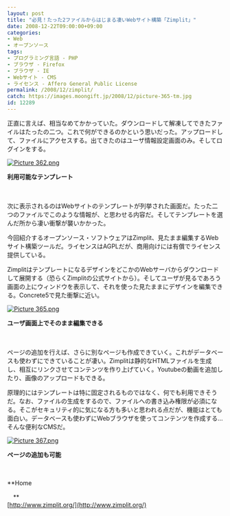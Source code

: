 ```yaml
---
layout: post
title: "必見！たった2ファイルからはじまる凄いWebサイト構築「Zimplit」"
date: 2008-12-22T09:00:00+09:00
categories:
- Web
- オープンソース
tags: 
- プログラミング言語 - PHP
- ブラウザ - Firefox
- ブラウザ - IE
- Webサイト - CMS
- ライセンス - Affero General Public License
permalink: /2008/12/zimplit/
catch: https://images.moongift.jp/2008/12/picture-365-tm.jpg
id: 12289
---
```

正直に言えば、相当なめてかかっていた。ダウンロードして解凍してできたファイルはたったの二つ。これで何ができるのかという思いだった。アップロードして、ファイルにアクセスする。出てきたのはユーザ情報設定画面のみ。そしてログインをする。

  

[![Picture 362.png](https://images.moongift.jp/2008/12/picture-362-tm.jpg)](https://images.moongift.jp/2008/12/picture-362.png)  
  
**利用可能なテンプレート**

  

　

  

次に表示されるのはWebサイトのテンプレートが列挙された画面だ。たった二つのファイルでこのような情報が、と思わせる内容だ。そしてテンプレートを選んだ所から凄い衝撃が襲いかかった。

  

今回紹介するオープンソース・ソフトウェアはZimplit、見たまま編集するWebサイト構築ツールだ。ライセンスはAGPLだが、商用向けには有償でライセンス提供している。

  
<!--more-->

ZimplitはテンプレートになるデザインをどこかのWebサーバからダウンロードして展開する（恐らくZimplitの公式サイトから）。そしてユーザが見るであろう画面の上にウィンドウを表示して、それを使った見たままにデザインを編集できる。Concrete5で見た衝撃に近い。

  

[![Picture 365.png](https://images.moongift.jp/2008/12/picture-365-tm.jpg)](https://images.moongift.jp/2008/12/picture-365.png)  
  
**ユーザ画面上でそのまま編集できる**

  

　

  

ページの追加を行えば、さらに別なページも作成できていく。これがデータベースも使わずにできていることが凄い。Zimplitは静的なHTMLファイルを生成し、相互にリンクさせてコンテンツを作り上げていく。Youtubeの動画を追加したり、画像のアップロードもできる。

  

原理的にはテンプレートは特に固定されるものではなく、何でも利用できそうだ。なお、ファイルの生成をするので、ファイルへの書き込み権限が必須になる。そこがセキュリティ的に気になる方も多いと思われる点だが、機能はとても面白い。データベースも使わずにWebブラウザを使ってコンテンツを作成する…そんな便利なCMSだ。

  

[![Picture 367.png](https://images.moongift.jp/2008/12/picture-367-tm.jpg)](https://images.moongift.jp/2008/12/picture-367.png)  
  
**ページの追加も可能**

  

　

  

**Home  
  
　**  
  [http://www.zimplit.org/](http://www.zimplit.org/)

  
